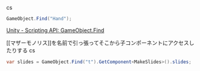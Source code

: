 
cs

```cs
GameObject.Find("Hand");
```

[Unity - Scripting API: GameObject.Find](https://docs.unity3d.com/ScriptReference/GameObject.Find.html)

[[マザーモノリス]]を名前で引っ張ってそこから子コンポーネントにアクセスしたりする
cs

```cs
var slides = GameObject.Find("t").GetComponent<MakeSlides>().slides;
```

